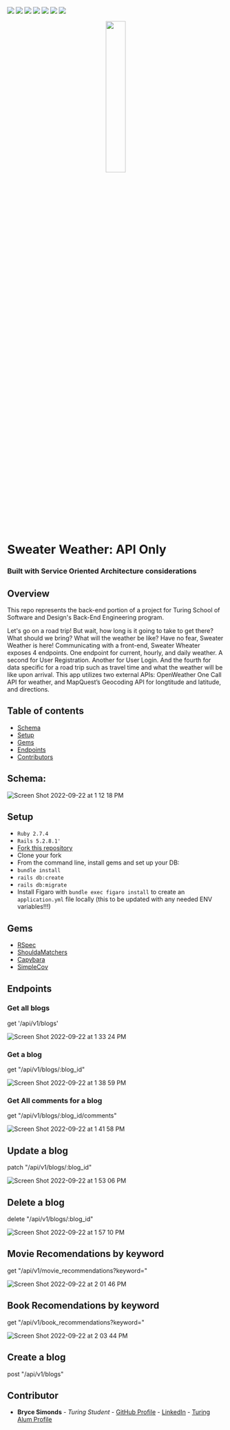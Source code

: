 [![](https://camo.githubusercontent.com/1ab1a7ec3f2dd01c7960044047e96a86aed5111004c9b0b86e852eac461bedac/68747470733a2f2f696d672e736869656c64732e696f2f62616467652f527562795f6f6e5f5261696c732d4343303030303f7374796c653d666f722d7468652d6261646765266c6f676f3d727562792d6f6e2d7261696c73266c6f676f436f6c6f723d7768697465)](https://camo.githubusercontent.com/1ab1a7ec3f2dd01c7960044047e96a86aed5111004c9b0b86e852eac461bedac/68747470733a2f2f696d672e736869656c64732e696f2f62616467652f527562795f6f6e5f5261696c732d4343303030303f7374796c653d666f722d7468652d6261646765266c6f676f3d727562792d6f6e2d7261696c73266c6f676f436f6c6f723d7768697465)
[![](https://camo.githubusercontent.com/3f0e26b0951bab845a1bb9a7198ecca0da272e462921b6edd85879f3673b6927/68747470733a2f2f696d672e736869656c64732e696f2f62616467652f506f73746d616e2d4646364333373f7374796c653d666f722d7468652d6261646765266c6f676f3d706f73746d616e266c6f676f436f6c6f723d7768697465)](https://camo.githubusercontent.com/3f0e26b0951bab845a1bb9a7198ecca0da272e462921b6edd85879f3673b6927/68747470733a2f2f696d672e736869656c64732e696f2f62616467652f506f73746d616e2d4646364333373f7374796c653d666f722d7468652d6261646765266c6f676f3d706f73746d616e266c6f676f436f6c6f723d7768697465)
[![](https://user-images.githubusercontent.com/64919819/113648232-81d60d00-9649-11eb-8ea4-0ff5e399afb6.png)](https://user-images.githubusercontent.com/64919819/113648232-81d60d00-9649-11eb-8ea4-0ff5e399afb6.png)
![](https://camo.githubusercontent.com/510a057988cb5216f5d297ee202f6a08fa179798926cea28e95910f6b8ca5535/68747470733a2f2f696d672e736869656c64732e696f2f62616467652f4d61726b646f776e2d3030303030303f7374796c653d666f722d7468652d6261646765266c6f676f3d6d61726b646f776e266c6f676f436f6c6f723d7768697465)
[![](https://camo.githubusercontent.com/281c069a2703e948b536500b9fd808cb4fb2496b3b66741db4013a2c89e91986/68747470733a2f2f696d672e736869656c64732e696f2f62616467652f506f737467726553514c2d3331363139323f7374796c653d666f722d7468652d6261646765266c6f676f3d706f737467726573716c266c6f676f436f6c6f723d7768697465)](https://camo.githubusercontent.com/281c069a2703e948b536500b9fd808cb4fb2496b3b66741db4013a2c89e91986/68747470733a2f2f696d672e736869656c64732e696f2f62616467652f506f737467726553514c2d3331363139323f7374796c653d666f722d7468652d6261646765266c6f676f3d706f737467726573716c266c6f676f436f6c6f723d7768697465)
[![](https://user-images.githubusercontent.com/64919819/113648167-6965f280-9649-11eb-8794-0f1082ae8d1c.png)](https://user-images.githubusercontent.com/64919819/113648167-6965f280-9649-11eb-8794-0f1082ae8d1c.png)
[![](https://camo.githubusercontent.com/3bcc8da5c94cefdf2d976837d1be601f4d44d36b58d9590e36debe834a6e34de/68747470733a2f2f696d672e736869656c64732e696f2f62616467652f4865726f6b752d3433303039383f7374796c653d666f722d7468652d6261646765266c6f676f3d6865726f6b75266c6f676f436f6c6f723d7768697465)](https://camo.githubusercontent.com/3bcc8da5c94cefdf2d976837d1be601f4d44d36b58d9590e36debe834a6e34de/68747470733a2f2f696d672e736869656c64732e696f2f62616467652f4865726f6b752d3433303039383f7374796c653d666f722d7468652d6261646765266c6f676f3d6865726f6b75266c6f676f436f6c6f723d7768697465)

<p align="center">
  <img src="https://user-images.githubusercontent.com/103782984/193868817-3056a083-d06c-4add-b4ab-d1d7494b659e.jpeg" width=30% height=30%>
</p>

# Sweater Weather: API Only 
### Built with Service Oriented Architecture considerations 

## Overview

This repo represents the back-end portion of a project for Turing School of Software and Design's Back-End Engineering program.  

Let's go on a road trip! But wait, how long is it going to take to get there? What should we bring? What will the weather be like? Have no fear, Sweater Weather is here! Communicating with a front-end, Sweater Wheater exposes 4 endpoints. One endpoint for current, hourly, and daily weather. A second for User Registration. Another for User Login. And the fourth for data specific for a road trip such as travel time and what the weather will be like upon arrival. This app utilizes two external APIs: OpenWeather One Call API for weather, and MapQuest’s Geocoding API for longtitude and latitude, and directions. 

## Table of contents

- [Schema](#schema)
- [Setup](#setup)
- [Gems](#gems)
- [Endpoints](#endpoints)
- [Contributors](#contributors)

## Schema: 

![Screen Shot 2022-09-22 at 1 12 18 PM](https://user-images.githubusercontent.com/90064385/191810476-7ded9548-90ea-40f3-9bcd-3ccdb3979a92.png)

## Setup

- `Ruby 2.7.4`
- `Rails 5.2.8.1'`
- [Fork this repository](https://github.com/pdthomson/DreamBook_BE)
- Clone your fork
- From the command line, install gems and set up your DB:
- `bundle install`
- `rails db:create`
- `rails db:migrate`
- Install Figaro with `bundle exec figaro install` to create an `application.yml` file locally (this to be updated with any needed ENV variables!!!)

## Gems

-   [RSpec](https://github.com/rspec/rspec-rails)
-   [ShouldaMatchers](https://github.com/thoughtbot/shoulda-matchers)
-   [Capybara](https://github.com/teamcapybara/capybara)
-   [SimpleCov](https://github.com/simplecov-ruby/simplecov)

## Endpoints

### Get all blogs
get '/api/v1/blogs'

![Screen Shot 2022-09-22 at 1 33 24 PM](https://user-images.githubusercontent.com/90064385/191813809-2575599a-d345-4f7d-94e1-b0d625cd856a.png)

### Get a blog
get "/api/v1/blogs/:blog_id"

![Screen Shot 2022-09-22 at 1 38 59 PM](https://user-images.githubusercontent.com/90064385/191814879-7caf7dd0-e2ab-4e43-bd1c-012e8fce0bb7.png)

### Get All comments for a blog
get "/api/v1/blogs/:blog_id/comments"

![Screen Shot 2022-09-22 at 1 41 58 PM](https://user-images.githubusercontent.com/90064385/191815428-64d7de1c-7d04-445b-8dd2-9d58886f0cb0.png)

## Update a blog 
patch "/api/v1/blogs/:blog_id"

![Screen Shot 2022-09-22 at 1 53 06 PM](https://user-images.githubusercontent.com/90064385/191817492-bc545f39-eade-4df0-8309-ee083a2a906a.png)

## Delete a blog
delete "/api/v1/blogs/:blog_id"

![Screen Shot 2022-09-22 at 1 57 10 PM](https://user-images.githubusercontent.com/90064385/191818218-2b4b542d-8b18-4745-9a20-d2c655208d04.png)

## Movie Recomendations by keyword
get "/api/v1/movie_recommendations?keyword="

![Screen Shot 2022-09-22 at 2 01 46 PM](https://user-images.githubusercontent.com/90064385/191819099-e44e801e-18e9-4b01-902b-96df33093b2d.png)

## Book Recomendations by keyword
get "/api/v1/book_recommendations?keyword="

![Screen Shot 2022-09-22 at 2 03 44 PM](https://user-images.githubusercontent.com/90064385/191819429-c506edb3-591e-4cda-8ace-71ec39fcd789.png)

## Create a blog
post "/api/v1/blogs"

## Contributor
-   **Bryce Simonds** - _Turing Student_ - [GitHub Profile](https://github.com/brycesimonds) - [LinkedIn](https://www.linkedin.com/in/bryce-simonds/) - [Turing Alum Profile](https://terminal.turing.edu/alumni/1499-bryce-simonds)
